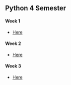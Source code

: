 ## Python 4 Semester

#### Week 1

- [Here](https://github.com/amandajuhl95/Python4Sem/tree/master/Week1-Exercise)

#### Week 2

- [Here](https://github.com/amandajuhl95/Python4Sem/tree/master/Week2-Exercise)

#### Week 3

- [Here](https://github.com/amandajuhl95/Python4Sem/tree/master/Week3-Exercise)

